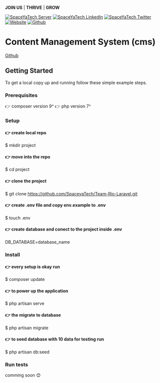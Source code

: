 **JOIN US** | **THRIVE** | **GROW**  

[![SpaceYaTech Server](https://dcbadge.vercel.app/api/server/wThVRr8NTN)](https://discord.gg/wThVRr8NTN)
[![SpaceYaTech LinkedIn](https://img.shields.io/badge/LinkedIn-0077B5?style=for-the-badge&logo=linkedin&logoColor=white)](https://ke.linkedin.com/company/spaceyatech)
[![SpaceYaTech Twitter](https://img.shields.io/badge/Twitter-1DA1F2?style=for-the-badge&logo=twitter&logoColor=white)](https://twitter.com/SpaceyaTech)
[![Website](https://img.shields.io/badge/website-07C160?style=for-the-badge&logoColor=white)](https://www.spaceyatech.com/#)
[![Github](https://img.shields.io/github/followers/SpaceyaTech.svg?style=social&label=Follow&maxAge=2592000)](https://github.com/SpaceyaTech/) 



# Content Management System (cms)

[Github](https://github.com/SpaceyaTech/Team-Rio-Laravel/)


## Getting Started

<!-- **This is an example of how you may give instructions on setting up your project locally.**

**Modify this file to match your project, remove sections that don't apply. For example: delete the testing section if the currect project doesn't require testing.** -->


To get a local copy up and running follow these simple example steps.

### Prerequisites
👉 composer version 9^
👉 php version 7^

### Setup

#### 👉 create local repo
 $ mkdir project

#### 👉 move into the repo
$ cd project

#### 👉 clone the project
$ git clone https://github.com/SpaceyaTech/Team-Rio-Laravel.git

#### 👉 create .env file and copy env.example to .env
$ touch .env 

#### 👉 create database and conect to the project inside .env

DB_DATABASE=database_name


### Install
#### 👉 every setup is okay run
$ composer update

#### 👉 to power up the application
$ php  artisan serve

#### 👉 the migrate to database
$ php artisan migrate

#### 👉 to seed database with 10 data for testing run
$ php artisan db:seed

### Run tests
comming soon 😊

